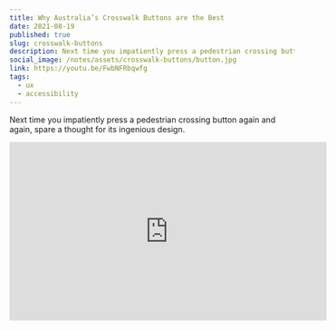 ```yaml
---
title: Why Australia’s Crosswalk Buttons are the Best
date: 2021-08-19
published: true
slug: crosswalk-buttons
description: Next time you impatiently press a pedestrian crossing button again and again, spare a thought for its ingenious design.
social_image: /notes/assets/crosswalk-buttons/button.jpg
link: https://youtu.be/FwbNFRbqwfg
tags:
  - ux
  - accessibility
---
```


Next time you impatiently press a pedestrian crossing button again and again, spare a thought for its ingenious design.

<div class="my-5">
<iframe width="560" height="315" src="https://www.youtube.com/embed/FwbNFRbqwfg?controls=0" title="YouTube video player" frameborder="0" allow="accelerometer; autoplay; clipboard-write; encrypted-media; gyroscope; picture-in-picture" allowfullscreen></iframe>
</div>
